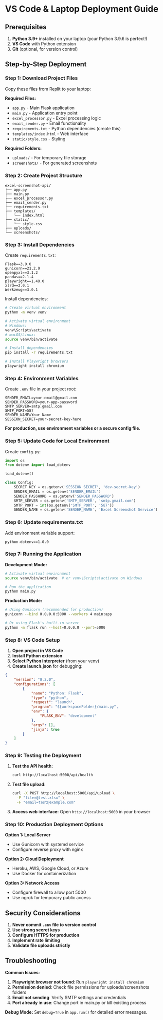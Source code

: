 # VS Code & Laptop Deployment Guide

## Prerequisites

1. **Python 3.9+** installed on your laptop (your Python 3.9.6 is perfect!)
2. **VS Code** with Python extension
3. **Git** (optional, for version control)

## Step-by-Step Deployment

### Step 1: Download Project Files

Copy these files from Replit to your laptop:

**Required Files:**
- `app.py` - Main Flask application
- `main.py` - Application entry point
- `excel_processor.py` - Excel processing logic
- `email_sender.py` - Email functionality
- `requirements.txt` - Python dependencies (create this)
- `templates/index.html` - Web interface
- `static/style.css` - Styling

**Required Folders:**
- `uploads/` - For temporary file storage
- `screenshots/` - For generated screenshots

### Step 2: Create Project Structure

```
excel-screenshot-api/
├── app.py
├── main.py
├── excel_processor.py
├── email_sender.py
├── requirements.txt
├── templates/
│   └── index.html
├── static/
│   └── style.css
├── uploads/
└── screenshots/
```

### Step 3: Install Dependencies

Create `requirements.txt`:
```
Flask==3.0.0
gunicorn==21.2.0
openpyxl==3.1.2
pandas==2.1.4
playwright==1.40.0
xlrd==2.0.1
Werkzeug==3.0.1
```

Install dependencies:
```bash
# Create virtual environment
python -m venv venv

# Activate virtual environment
# Windows:
venv\Scripts\activate
# macOS/Linux:
source venv/bin/activate

# Install dependencies
pip install -r requirements.txt

# Install Playwright browsers
playwright install chromium
```

### Step 4: Environment Variables

Create `.env` file in your project root:
```
SENDER_EMAIL=your-email@gmail.com
SENDER_PASSWORD=your-app-password
SMTP_SERVER=smtp.gmail.com
SMTP_PORT=587
SENDER_NAME=Your Name
SESSION_SECRET=your-secret-key-here
```

**For production, use environment variables or a secure config file.**

### Step 5: Update Code for Local Environment

Create `config.py`:
```python
import os
from dotenv import load_dotenv

load_dotenv()

class Config:
    SECRET_KEY = os.getenv('SESSION_SECRET', 'dev-secret-key')
    SENDER_EMAIL = os.getenv('SENDER_EMAIL')
    SENDER_PASSWORD = os.getenv('SENDER_PASSWORD')
    SMTP_SERVER = os.getenv('SMTP_SERVER', 'smtp.gmail.com')
    SMTP_PORT = int(os.getenv('SMTP_PORT', '587'))
    SENDER_NAME = os.getenv('SENDER_NAME', 'Excel Screenshot Service')
```

### Step 6: Update requirements.txt

Add environment variable support:
```
python-dotenv==1.0.0
```

### Step 7: Running the Application

**Development Mode:**
```bash
# Activate virtual environment
source venv/bin/activate  # or venv\Scripts\activate on Windows

# Run the application
python main.py
```

**Production Mode:**
```bash
# Using Gunicorn (recommended for production)
gunicorn --bind 0.0.0.0:5000 --workers 4 main:app

# Or using Flask's built-in server
python -m flask run --host=0.0.0.0 --port=5000
```

### Step 8: VS Code Setup

1. **Open project in VS Code**
2. **Install Python extension**
3. **Select Python interpreter** (from your venv)
4. **Create launch.json** for debugging:

```json
{
    "version": "0.2.0",
    "configurations": [
        {
            "name": "Python: Flask",
            "type": "python",
            "request": "launch",
            "program": "${workspaceFolder}/main.py",
            "env": {
                "FLASK_ENV": "development"
            },
            "args": [],
            "jinja": true
        }
    ]
}
```

### Step 9: Testing the Deployment

1. **Test the API health:**
   ```bash
   curl http://localhost:5000/api/health
   ```

2. **Test file upload:**
   ```bash
   curl -X POST http://localhost:5000/api/upload \
     -F "file=@test.xlsx" \
     -F "email=test@example.com"
   ```

3. **Access web interface:**
   Open `http://localhost:5000` in your browser

### Step 10: Production Deployment Options

**Option 1: Local Server**
- Use Gunicorn with systemd service
- Configure reverse proxy with nginx

**Option 2: Cloud Deployment**
- Heroku, AWS, Google Cloud, or Azure
- Use Docker for containerization

**Option 3: Network Access**
- Configure firewall to allow port 5000
- Use ngrok for temporary public access

## Security Considerations

1. **Never commit `.env` file to version control**
2. **Use strong secret keys**
3. **Configure HTTPS for production**
4. **Implement rate limiting**
5. **Validate file uploads strictly**

## Troubleshooting

**Common Issues:**
1. **Playwright browser not found**: Run `playwright install chromium`
2. **Permission denied**: Check file permissions for uploads/screenshots folders
3. **Email not sending**: Verify SMTP settings and credentials
4. **Port already in use**: Change port in main.py or kill existing process

**Debug Mode:**
Set `debug=True` in `app.run()` for detailed error messages.